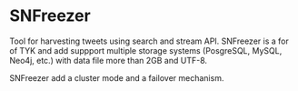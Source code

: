 # SNFreezer

Tool for harvesting tweets using search and stream API. SNFreezer is a for of TYK and add suppport multiple storage systems (PosgreSQL, MySQL, Neo4j, etc.) with data file more than 2GB and UTF-8.

SNFreezer add a cluster mode and a failover mechanism.
